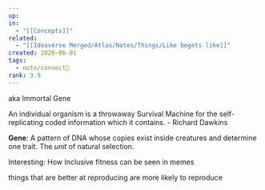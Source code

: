 ```yaml
---
up:
in:
  - "[[Concepts]]"
related:
  - "[[Ideaverse Merged/Atlas/Notes/Things/Like begets like]]"
created: 2020-06-01
tags:
  - note/connect🚤
rank: 3.9
---
```

aka Immortal Gene

An individual organism is a throwaway Survival Machine for the self-replicating coded information which it contains. - Richard Dawkins

**Gene**: A pattern of DNA whose copies exist inside creatures
and determine one trait. The *unit* of natural selection.


Interesting: How Inclusive fitness can be seen in memes



things that are better at reproducing are more likely to reproduce


